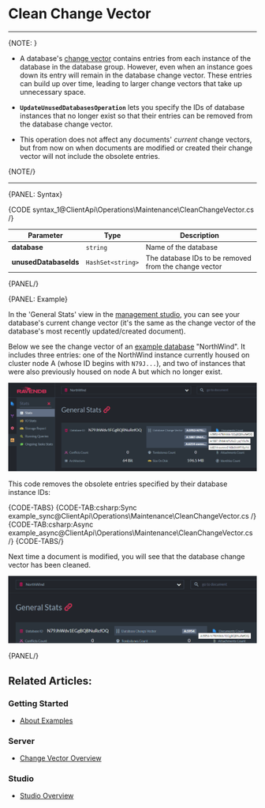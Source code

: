 ﻿# Clean Change Vector

---

{NOTE: }

* A database's [change vector](../../../server/clustering/replication/change-vector) contains entries from each instance of the database 
in the database group. However, even when an instance goes down its entry will remain in the database change vector. These entries can 
build up over time, leading to larger change vectors that take up unnecessary space.  

* **`UpdateUnusedDatabasesOperation`** lets you specify the IDs of database instances that no longer exist so that their entries can be 
removed from the database change vector.  

* This operation does not affect any documents' _current_ change vectors, but from now on when documents are modified or created their 
change vector will not include the obsolete entries.  

{NOTE/}

---

{PANEL: Syntax}

{CODE syntax_1@ClientApi\Operations\Maintenance\CleanChangeVector.cs /}

| Parameter | Type | Description |
| ------------- | ----- | ---- |
| **database** | `string` | Name of the database |
| **unusedDatabaseIds** | `HashSet<string>` | The database IDs to be removed from the change vector |

{PANEL/}

{PANEL: Example}

In the 'General Stats' view in the [management studio](../../../studio/overview), you can see your database's current change vector (it's 
the same as the change vector of the database's most recently updated/created document).  

Below we see the change vector of an [example database](../../../start/about-examples) "NorthWind". It includes three entries: one of the 
NorthWind instance currently housed on cluster node A (whose ID begins with `N79J...`), and two of instances that were also previously 
housed on node A but which no longer exist.  

![Fig. 1](images/clean-change-vector.png "Database change vector displayed in the General Stats view")

This code removes the obsolete entries specified by their database instance IDs:  

{CODE-TABS}
{CODE-TAB:csharp:Sync example_sync@ClientApi\Operations\Maintenance\CleanChangeVector.cs /}
{CODE-TAB:csharp:Async example_async@ClientApi\Operations\Maintenance\CleanChangeVector.cs /}
{CODE-TABS/}
<br/>

Next time a document is modified, you will see that the database change vector has been cleaned.  

![Fig. 2](images/clean-change-vector-after.png "Database change vector after the operation")

{PANEL/}

## Related Articles:  

### Getting Started
- [About Examples](../../../start/about-examples)

### Server
- [Change Vector Overview](../../../server/clustering/replication/change-vector)

### Studio
- [Studio Overview](../../../studio/overview)
